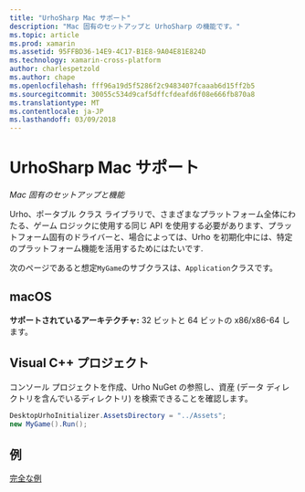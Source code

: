 ```yaml
---
title: "UrhoSharp Mac サポート"
description: "Mac 固有のセットアップと UrhoSharp の機能です。"
ms.topic: article
ms.prod: xamarin
ms.assetid: 95FFBD36-14E9-4C17-B1E8-9A04E81E824D
ms.technology: xamarin-cross-platform
author: charlespetzold
ms.author: chape
ms.openlocfilehash: fff96a19d5f5286f2c9483407fcaaab6d15ff2b5
ms.sourcegitcommit: 30055c534d9caf5dffcfdeafd6f08e666fb870a8
ms.translationtype: MT
ms.contentlocale: ja-JP
ms.lasthandoff: 03/09/2018
---
```

# <a name="urhosharp-mac-support"></a>UrhoSharp Mac サポート

_Mac 固有のセットアップと機能_

Urho、ポータブル クラス ライブラリで、さまざまなプラットフォーム全体にわたる、ゲーム ロジックに使用する同じ API を使用する必要があります、プラットフォーム固有のドライバーと、場合によっては、Urho を初期化中には、特定のプラットフォーム機能を活用するためにはたいです.

次のページであると想定`MyGame`のサブクラスは、`Application`クラスです。

## <a name="macos"></a>macOS

**サポートされているアーキテクチャ:** 32 ビットと 64 ビットの x86/x86-64 します。

## <a name="creating-a-project"></a>Visual C++ プロジェクト

コンソール プロジェクトを作成、Urho NuGet の参照し、資産 (データ ディレクトリを含んでいるディレクトリ) を検索できることを確認します。

```csharp
DesktopUrhoInitializer.AssetsDirectory = "../Assets";
new MyGame().Run();
```

## <a name="example"></a>例

[完全な例](https://github.com/xamarin/urho-samples/tree/master/FeatureSamples/Cocoa)


